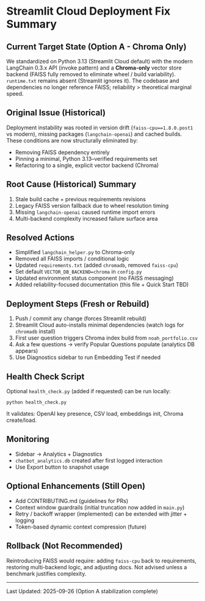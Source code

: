 # Streamlit Cloud Deployment Fix Summary

## Current Target State (Option A - Chroma Only)
We standardized on Python 3.13 (Streamlit Cloud default) with the modern LangChain 0.3.x API (invoke pattern) and a **Chroma-only** vector store backend (FAISS fully removed to eliminate wheel / build variability). `runtime.txt` remains absent (Streamlit ignores it). The codebase and dependencies no longer reference FAISS; reliability > theoretical marginal speed.

## Original Issue (Historical)
Deployment instability was rooted in version drift (`faiss-cpu==1.8.0.post1` vs modern), missing packages (`langchain-openai`) and cached builds. These conditions are now structurally eliminated by:
- Removing FAISS dependency entirely
- Pinning a minimal, Python 3.13–verified requirements set
- Refactoring to a single, explicit vector backend (Chroma)

## Root Cause (Historical) Summary
1. Stale build cache + previous requirements revisions
2. Legacy FAISS version fallback due to wheel resolution timing
3. Missing `langchain-openai` caused runtime import errors
4. Multi-backend complexity increased failure surface area

## Resolved Actions
- Simplified `langchain_helper.py` to Chroma-only
- Removed all FAISS imports / conditional logic
- Updated `requirements.txt` (added `chromadb`, removed `faiss-cpu`)
- Set default `VECTOR_DB_BACKEND=chroma` in `config.py`
- Updated environment status component (no FAISS messaging)
- Added reliability-focused documentation (this file + Quick Start TBD)

## Deployment Steps (Fresh or Rebuild)
1. Push / commit any change (forces Streamlit rebuild)
2. Streamlit Cloud auto-installs minimal dependencies (watch logs for `chromadb` install)
3. First user question triggers Chroma index build from `noah_portfolio.csv`
4. Ask a few questions → verify Popular Questions populate (analytics DB appears)
5. Use Diagnostics sidebar to run Embedding Test if needed

## Health Check Script
Optional `health_check.py` (added if requested) can be run locally:
```
python health_check.py
```
It validates: OpenAI key presence, CSV load, embeddings init, Chroma create/load.

## Monitoring
- Sidebar → Analytics + Diagnostics
- `chatbot_analytics.db` created after first logged interaction
- Use Export button to snapshot usage

## Optional Enhancements (Still Open)
- Add CONTRIBUTING.md (guidelines for PRs)
- Context window guardrails (initial truncation now added in `main.py`)
- Retry / backoff wrapper (implemented) can be extended with jitter + logging
- Token-based dynamic context compression (future)

## Rollback (Not Recommended)
Reintroducing FAISS would require: adding `faiss-cpu` back to requirements, restoring multi-backend logic, and adjusting docs. Not advised unless a benchmark justifies complexity.

---
Last Updated: 2025-09-26 (Option A stabilization complete)

